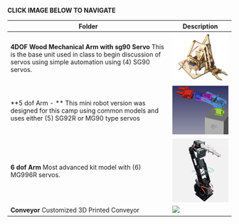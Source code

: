 **CLICK IMAGE BELOW TO NAVIGATE**

| **Folder**                          | **Description**                                                                   |
| ----------------------------------- | --------------------------------------------------------------------------------- |
| **4DOF Wood Mechanical Arm with sg90 Servo** This is the base unit used in class to begin discussion of servos using simple automation using (4) SG90 servos.| <a href="https://github.com/RudyMartin/dsai-2025/tree/main/ASU/5-Lab%20Resources/4dof_kit_version"> <img src="https://github.com/RudyMartin/dsai-2025/blob/main/ASU/5-Lab%20Resources/pics/4dof-wood-arm.png"  width="250" ></a>| 
| **5 dof Arm - ** This mini robot version was designed for this camp using common models and uses either (5) SG92R or MG90 type servos | <a href="https://github.com/RudyMartin/dsai-2025/tree/main/ASU/5-Lab%20Resources/5dof"><img src="https://github.com/RudyMartin/dsai-2025/blob/main/ASU/5-Lab%20Resources/pics/5dof-mini-robot.png"  width="250" ></a>| 
| **6 dof Arm** Most advanced kit model with (6) MG996R servos. | <a href="https://github.com/RudyMartin/dsai-2025/tree/main/ASU/5-Lab%20Resources/6dof_kit_version"><img src="https://github.com/RudyMartin/dsai-2025/blob/main/ASU/5-Lab%20Resources/pics/6dof-arm.png"  width="250" ></a>| 
| **Conveyor** Customized 3D Printed Conveyor | <a href="https://github.com/RudyMartin/dsai-2025/tree/main/ASU/5-Lab%20Resources/6dof_kit_version"><img src="https://github.com/RudyMartin/dsai-2025/blob/main/ASU/5-Lab%20Resources/pics/Screenshot (942).png"  width="250" ></a>| 

